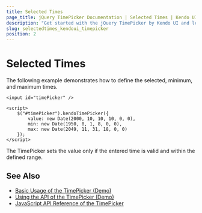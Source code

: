 ```yaml
---
title: Selected Times
page_title: jQuery TimePicker Documentation | Selected Times | Kendo UI
description: "Get started with the jQuery TimePicker by Kendo UI and learn how to set selected times in the widget."
slug: selectedtimes_kendoui_timepicker
position: 2
---
```


# Selected Times

The following example demonstrates how to define the selected, minimum, and maximum times.

    <input id="timePicker" />

    <script>
        $("#timePicker").kendoTimePicker({
            value: new Date(2000, 10, 10, 10, 0, 0),
            min: new Date(1950, 0, 1, 8, 0, 0),
            max: new Date(2049, 11, 31, 18, 0, 0)
        });
    </script>

The TimePicker sets the value only if the entered time is valid and within the defined range.

## See Also

* [Basic Usage of the TimePicker (Demo)](https://demos.telerik.com/kendo-ui/timepicker/index)
* [Using the API of the TimePicker (Demo)](https://demos.telerik.com/kendo-ui/timepicker/api)
* [JavaScript API Reference of the TimePicker](/api/javascript/ui/timepicker)
